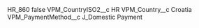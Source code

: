 <?xml version="1.0" encoding="UTF-8"?>
<CustomMetadata xmlns="http://soap.sforce.com/2006/04/metadata" xmlns:xsi="http://www.w3.org/2001/XMLSchema-instance" xmlns:xsd="http://www.w3.org/2001/XMLSchema">
    <label>HR_860</label>
    <protected>false</protected>
    <values>
        <field>VPM_CountryISO2__c</field>
        <value xsi:type="xsd:string">HR</value>
    </values>
    <values>
        <field>VPM_Country__c</field>
        <value xsi:type="xsd:string">Croatia</value>
    </values>
    <values>
        <field>VPM_PaymentMethod__c</field>
        <value xsi:type="xsd:string">J_Domestic Payment</value>
    </values>
</CustomMetadata>
